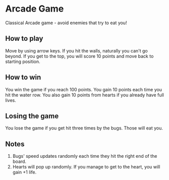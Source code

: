 Arcade Game
===============================
Classical Arcade game - avoid enemies that try to eat you!

## How to play
Move by using arrow keys. If you hit the walls, naturally you can't go beyond. If you get to the top, you will score 10 points and move back to starting position. 

## How to win
You win the game if you reach 100 points. You gain 10 points each time you hit the water row. You also gain 10 points from hearts if you already have full lives.

## Losing the game
You lose the game if you get hit three times by the bugs. Those will eat you.

## Notes
1. Bugs' speed updates randomly each time they hit the right end of the board.
2. Hearts will pop up randomly. If you manage to get to the heart, you will gain +1 life.
